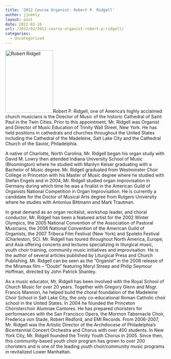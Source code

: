 ```yaml
---
title: '2012 Course Organist: Robert P. Ridgell'
author: jjneely
layout: post
date: 2012-02-16
url: /2012/02/2012-course-organist-robert-p-ridgell/
categories:
  - Uncategorized
---
```

[<img class="alignleft size-full wp-image-319" title="rob-headshot-scaled" src="/wp-content/uploads/2011/09/rob-headshot-scaled.jpg" alt="Robert Ridgell" width="150" height="197" />][1]Robert P. Ridgell, one of America&#8217;s highly acclaimed church musicians is the Director of Music of the historic Cathedral of Saint Paul in the Twin Cities. Prior to this appointment, Mr. Ridgell was Organist and Director of Music Education of Trinity Wall Street, New York. He has held positions in cathedrals and churches throughout the United States including the Cathedral of the Madeleine, Salt Lake City and the Cathedral Church of the Savior, Philadelphia.

A native of Charlotte, North Carolina, Mr. Ridgell began his organ study with David M. Lowry then attended Indiana University School of Music (Bloomington) where he studied with Marilyn Keiser graduating with a Bachelor of Music degree. Mr. Ridgell graduated from Westminster Choir College in Princeton with his Master of Music degree where he studied with Stefan Engels and in 2004, Mr. Ridgell studied organ improvisation in Germany during which time he was a finalist in the American Guild of Organists National Competition in Organ Improvisation. He is currently a candidate for the Doctor of Musical Arts degree from Rutgers University where he studies with Antonius Bittmann and Mark Trautman.

In great demand as an organ recitalist, workshop leader, and choral conductor, Mr. Ridgell has been a featured artist for the 2002 Winter Olympics, the 2005 National Convention of the Association of Pastoral Musicians, the 2006 National Convention of the American Guild of Organists, the 2007 Tribeca Film Festival (New York) and Spoleto Festival (Charleston, SC). Mr. Ridgell has toured throughout North America, Europe, and Asia offering concerts and lectures specializing in liturgical music, youth choir training, community music initiatives and improvisation. He is the author of several articles published by Liturgical Press and Church Publishing. Mr. Ridgell can be seen as the &#8220;Organist&#8221; in the 2008 release of the Miramax film &#8211; &#8220;Doubt&#8221; featuring Meryl Streep and Philip Seymour Hoffman, directed by John Patrick Shanley.

As a music educator, Mr. Ridgell has been involved with the Royal School of Church Music for over 20 years. Together with Gregory Glenn and Msgr. Francis Mannion, he helped build the choral foundation of the Madeleine Choir School in Salt Lake City, the only co-educational Roman Catholic choir school in the United States. In 2004 he founded the Princeton Choristerchoir Alumnae Cantores. He has prepared choristers for performances with the San Francisco Opera, the Mormon Tabernacle Choir, Frederica von Stade, Robert Redford, and EMI Records. From 2006-2007, Mr. Ridgell was the Artistic Director of the Archdiocese of Philadelphia&#8217;s Bicentennial Concert Orchestra and Chorus with over 400 students. In New York City, Mr. Ridgell founded the Trinity Youth Chorus in 2005. Since then, this community-based youth choir program has grown to over 200 choristers and is one of the leading youth choir/community music programs in revitalized Lower Manhattan.

[1]: /wp-content/uploads/2011/09/rob-headshot-scaled.jpg
